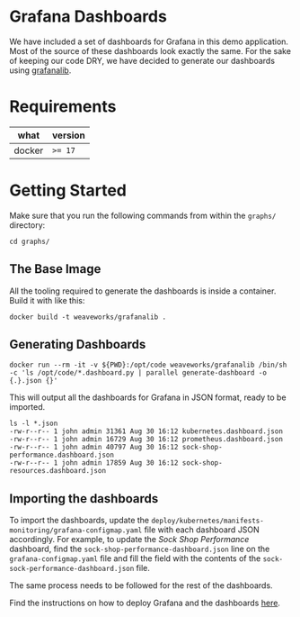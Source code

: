 # Grafana Dashboards
We have included a set of dashboards for Grafana in this demo application.
Most of the source of these dashboards look exactly the same. For the sake of
keeping our code DRY, we have decided to generate our dashboards using [grafanalib](https://github.com/weaveworks/grafanalib).

# Requirements
| what   | version   |
| ------ | --------- |
| docker | `>= 17`   |

# Getting Started
Make sure that you run the following commands from within the `graphs/` directory:

```
cd graphs/
```

## The Base Image
All the tooling required to generate the dashboards is inside a container. Build it with like this:

```
docker build -t weaveworks/grafanalib .
```

## Generating Dashboards

```
docker run --rm -it -v ${PWD}:/opt/code weaveworks/grafanalib /bin/sh -c 'ls /opt/code/*.dashboard.py | parallel generate-dashboard -o {.}.json {}'
```

This will output all the dashboards for Grafana in JSON format, ready to be imported.

```
ls -l *.json
-rw-r--r-- 1 john admin 31361 Aug 30 16:12 kubernetes.dashboard.json
-rw-r--r-- 1 john admin 16729 Aug 30 16:12 prometheus.dashboard.json
-rw-r--r-- 1 john admin 40797 Aug 30 16:12 sock-shop-performance.dashboard.json
-rw-r--r-- 1 john admin 17859 Aug 30 16:12 sock-shop-resources.dashboard.json
```

## Importing the dashboards
To import the dashboards, update the `deploy/kubernetes/manifests-monitoring/grafana-configmap.yaml` file with
each dashboard JSON accordingly.
For example, to update the *Sock Shop Performance* dashboard, find the `sock-shop-performance-dashboard.json` line on the `grafana-configmap.yaml`
file and fill the field with the contents of the `sock-sock-performance-dashboard.json` file.

The same process needs to be followed for the rest of the dashboards.

Find the instructions on how to deploy Grafana and the dashboards [here](https://microservices-demo.github.io/microservices-demo/deployment/monitoring-kubernetes.html).
